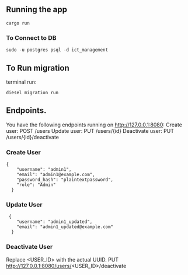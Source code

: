 ## Running the app
~~~
cargo run
~~~

### To Connect to DB
~~~
sudo -u postgres psql -d ict_management
~~~
## To Run migration 
terminal run:
~~~
diesel migration run
~~~


## Endpoints.

You have the following endpoints running on http://127.0.0.1:8080:
Create user: POST /users
Update user: PUT /users/{id}
Deactivate user: PUT /users/{id}/deactivate

### Create User

~~~
{
    "username": "admin1",
    "email": "admin1@example.com",
    "password_hash": "plaintextpassword",
    "role": "Admin"
  }
~~~

### Update User
~~~
 {
    "username": "admin1_updated",
    "email": "admin1_updated@example.com"
  }
~~~
  ### Deactivate User
Replace <USER_ID> with the actual UUID.
 PUT http://127.0.0.1:8080/users/<USER_ID>/deactivate
